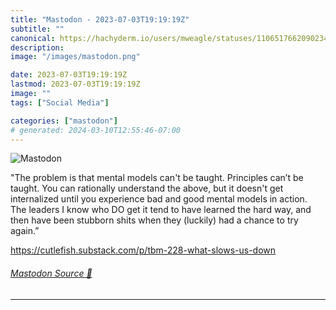 ```yaml
---
title: "Mastodon - 2023-07-03T19:19:19Z"
subtitle: ""
canonical: https://hachyderm.io/users/mweagle/statuses/110651766209023429
description:
image: "/images/mastodon.png"

date: 2023-07-03T19:19:19Z
lastmod: 2023-07-03T19:19:19Z
image: ""
tags: ["Social Media"]

categories: ["mastodon"]
# generated: 2024-03-10T12:55:46-07:00
---
```

![Mastodon](/images/mastodon.png)

<p>&quot;The problem is that mental models can&#39;t be taught. Principles can’t be taught. You can rationally understand the above, but it doesn&#39;t get internalized until you experience bad and good mental models in action. The leaders I know who DO get it tend to have learned the hard way, and then have been stubborn shits when they (luckily) had a chance to try again.”</p><p><a href="https://cutlefish.substack.com/p/tbm-228-what-slows-us-down" target="_blank" rel="nofollow noopener noreferrer" translate="no"><span class="invisible">https://</span><span class="ellipsis">cutlefish.substack.com/p/tbm-2</span><span class="invisible">28-what-slows-us-down</span></a></p>


###### [Mastodon Source 🐘](https://hachyderm.io/@mweagle/110651766209023429)

___
